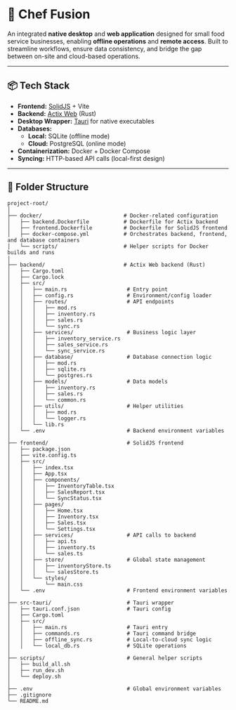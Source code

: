 # 🍳 Chef Fusion

An integrated **native desktop** and **web application** designed for small food service businesses, enabling **offline operations** and **remote access**. Built to streamline workflows, ensure data consistency, and bridge the gap between on-site and cloud-based operations.

---

## 📦 Tech Stack

- **Frontend:** [SolidJS](https://www.solidjs.com/) + Vite
- **Backend:** [Actix Web](https://actix.rs/) (Rust)
- **Desktop Wrapper:** [Tauri](https://tauri.app/) for native executables
- **Databases:**
  - **Local:** SQLite (offline mode)
  - **Cloud:** PostgreSQL (online mode)
- **Containerization:** Docker + Docker Compose
- **Syncing:** HTTP-based API calls (local-first design)

---

## 📂 Folder Structure

```plaintext
project-root/
│
├── docker/                          # Docker-related configuration
│   ├── backend.Dockerfile           # Dockerfile for Actix backend
│   ├── frontend.Dockerfile          # Dockerfile for SolidJS frontend
│   ├── docker-compose.yml           # Orchestrates backend, frontend, and database containers
│   └── scripts/                     # Helper scripts for Docker builds and runs
│
├── backend/                         # Actix Web backend (Rust)
│   ├── Cargo.toml
│   ├── Cargo.lock
│   ├── src/
│   │   ├── main.rs                   # Entry point
│   │   ├── config.rs                 # Environment/config loader
│   │   ├── routes/                   # API endpoints
│   │   │   ├── mod.rs
│   │   │   ├── inventory.rs
│   │   │   ├── sales.rs
│   │   │   └── sync.rs
│   │   ├── services/                 # Business logic layer
│   │   │   ├── inventory_service.rs
│   │   │   ├── sales_service.rs
│   │   │   └── sync_service.rs
│   │   ├── database/                 # Database connection logic
│   │   │   ├── mod.rs
│   │   │   ├── sqlite.rs
│   │   │   └── postgres.rs
│   │   ├── models/                   # Data models
│   │   │   ├── inventory.rs
│   │   │   ├── sales.rs
│   │   │   └── common.rs
│   │   ├── utils/                    # Helper utilities
│   │   │   ├── mod.rs
│   │   │   └── logger.rs
│   │   └── lib.rs
│   └── .env                          # Backend environment variables
│
├── frontend/                         # SolidJS frontend
│   ├── package.json
│   ├── vite.config.ts
│   ├── src/
│   │   ├── index.tsx
│   │   ├── App.tsx
│   │   ├── components/
│   │   │   ├── InventoryTable.tsx
│   │   │   ├── SalesReport.tsx
│   │   │   └── SyncStatus.tsx
│   │   ├── pages/
│   │   │   ├── Home.tsx
│   │   │   ├── Inventory.tsx
│   │   │   ├── Sales.tsx
│   │   │   └── Settings.tsx
│   │   ├── services/                 # API calls to backend
│   │   │   ├── api.ts
│   │   │   ├── inventory.ts
│   │   │   └── sales.ts
│   │   ├── store/                    # Global state management
│   │   │   ├── inventoryStore.ts
│   │   │   └── salesStore.ts
│   │   └── styles/
│   │       └── main.css
│   └── .env                          # Frontend environment variables
│
├── src-tauri/                        # Tauri wrapper
│   ├── tauri.conf.json               # Tauri config
│   ├── Cargo.toml
│   ├── src/
│   │   ├── main.rs                   # Tauri entry
│   │   ├── commands.rs               # Tauri command bridge
│   │   ├── offline_sync.rs           # Local-to-cloud sync logic
│   │   └── local_db.rs               # SQLite operations
│
├── scripts/                          # General helper scripts
│   ├── build_all.sh
│   ├── run_dev.sh
│   └── deploy.sh
│
├── .env                              # Global environment variables
├── .gitignore
└── README.md
